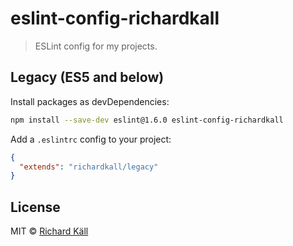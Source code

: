 # eslint-config-richardkall

> ESLint config for my projects.

## Legacy (ES5 and below)

Install packages as devDependencies:

```bash
npm install --save-dev eslint@1.6.0 eslint-config-richardkall
```

Add a `.eslintrc` config to your project:

```json
{
  "extends": "richardkall/legacy"
}
```

## License

MIT &copy; [Richard Käll](http://richardkall.se)
